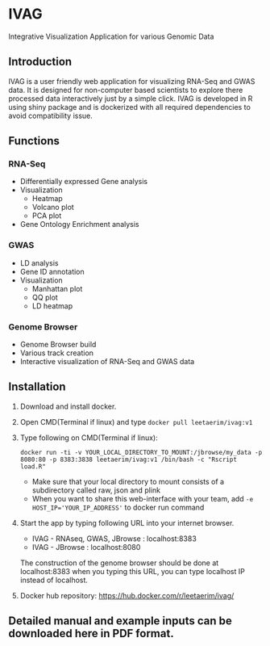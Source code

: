# IVAG
Integrative Visualization Application for various Genomic Data

## Introduction
IVAG is a user friendly web application for visualizing RNA-Seq and GWAS data.
It is designed for non-computer based scientists to explore there processed data interactively
just by a simple click.
IVAG is developed in R using shiny package and is dockerized with all required dependencies
to avoid compatibility issue.

## Functions

### RNA-Seq
- Differentially expressed Gene analysis
- Visualization
  - Heatmap
  - Volcano plot
  - PCA plot
- Gene Ontology Enrichment analysis

### GWAS
- LD analysis
- Gene ID annotation
- Visualization
  - Manhattan plot
  - QQ plot
  - LD heatmap
  
### Genome Browser
- Genome Browser build
- Various track creation
- Interactive visualization of RNA-Seq and GWAS data

## Installation
1. Download and install docker.
2. Open CMD(Terminal if linux) and type ```docker pull leetaerim/ivag:v1```
3. Type following on CMD(Terminal if linux):
   ```
   docker run -ti -v YOUR_LOCAL_DIRECTORY_TO_MOUNT:/jbrowse/my_data -p 8080:80 -p 8383:3838 leetaerim/ivag:v1 /bin/bash -c "Rscript load.R"
   ```
   - Make sure that your local directory to mount consists of a subdirectory called raw, json and plink
   - When you want to share this web-interface with your team, add ``` -e HOST_IP='YOUR_IP_ADDRESS' ``` to docker run command
4. Start the app by typing following URL into your internet browser.
    - IVAG - RNAseq, GWAS, JBrowse : localhost:8383
    - IVAG - JBrowse : localhost:8080
    
    The construction of the genome browser should be done at localhost:8383
    when you typing this URL, you can type localhost IP instead of localhost.
5. Docker hub repository: https://hub.docker.com/r/leetaerim/ivag/

## Detailed manual and example inputs can be downloaded here in PDF format.


